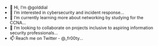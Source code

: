 - 👋 Hi, I’m @golddial
- 👀 I’m interested in cybersecurity and incident response...
- 🌱 I’m currently learning more about networking by studying for the CCNA...
- 💞️ I’m looking to collaborate on projects inclusive to aspiring information security professionals...
- 📫 Reach me on Twitter - @_fr00ty...

<!---
golddial/golddial is a ✨ special ✨ repository because its `README.md` (this file) appears on your GitHub profile.
You can click the Preview link to take a look at your changes.
--->
